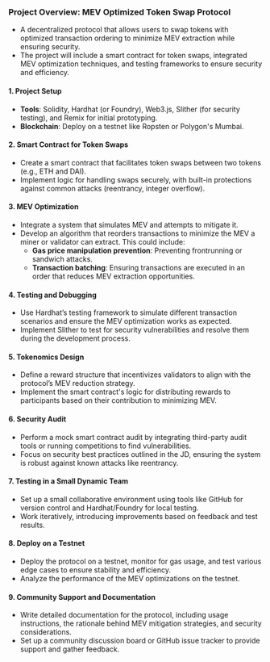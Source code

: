 
### Project Overview: **MEV Optimized Token Swap Protocol**
- A decentralized protocol that allows users to swap tokens with optimized transaction ordering to minimize MEV extraction while ensuring security.
- The project will include a smart contract for token swaps, integrated MEV optimization techniques, and testing frameworks to ensure security and efficiency.


#### 1. **Project Setup**
   - **Tools**: Solidity, Hardhat (or Foundry), Web3.js, Slither (for security testing), and Remix for initial prototyping.
   - **Blockchain**: Deploy on a testnet like Ropsten or Polygon's Mumbai.

#### 2. **Smart Contract for Token Swaps**
   - Create a smart contract that facilitates token swaps between two tokens (e.g., ETH and DAI).
   - Implement logic for handling swaps securely, with built-in protections against common attacks (reentrancy, integer overflow).

#### 3. **MEV Optimization**
   - Integrate a system that simulates MEV and attempts to mitigate it.
   - Develop an algorithm that reorders transactions to minimize the MEV a miner or validator can extract. This could include:
     - **Gas price manipulation prevention**: Preventing frontrunning or sandwich attacks.
     - **Transaction batching**: Ensuring transactions are executed in an order that reduces MEV extraction opportunities.

#### 4. **Testing and Debugging**
   - Use Hardhat’s testing framework to simulate different transaction scenarios and ensure the MEV optimization works as expected.
   - Implement Slither to test for security vulnerabilities and resolve them during the development process.

#### 5. **Tokenomics Design**
   - Define a reward structure that incentivizes validators to align with the protocol’s MEV reduction strategy.
   - Implement the smart contract's logic for distributing rewards to participants based on their contribution to minimizing MEV.

#### 6. **Security Audit**
   - Perform a mock smart contract audit by integrating third-party audit tools or running competitions to find vulnerabilities.
   - Focus on security best practices outlined in the JD, ensuring the system is robust against known attacks like reentrancy.

#### 7. **Testing in a Small Dynamic Team**
   - Set up a small collaborative environment using tools like GitHub for version control and Hardhat/Foundry for local testing.
   - Work iteratively, introducing improvements based on feedback and test results.

#### 8. **Deploy on a Testnet**
   - Deploy the protocol on a testnet, monitor for gas usage, and test various edge cases to ensure stability and efficiency.
   - Analyze the performance of the MEV optimizations on the testnet.

#### 9. **Community Support and Documentation**
   - Write detailed documentation for the protocol, including usage instructions, the rationale behind MEV mitigation strategies, and security considerations.
   - Set up a community discussion board or GitHub issue tracker to provide support and gather feedback.

